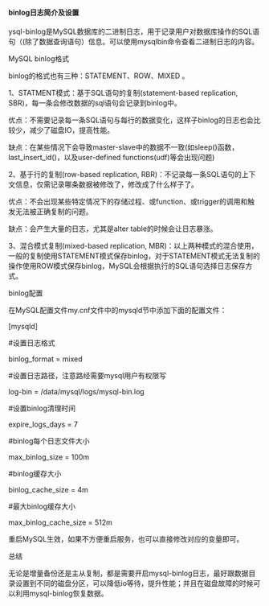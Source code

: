#### binlog日志简介及设置

ysql-binlog是MySQL数据库的二进制日志，用于记录用户对数据库操作的SQL语句（(除了数据查询语句）信息。可以使用mysqlbin命令查看二进制日志的内容。



MySQL binlog格式

binlog的格式也有三种：STATEMENT、ROW、MIXED 。

1、STATMENT模式：基于SQL语句的复制(statement-based replication, SBR)，每一条会修改数据的sql语句会记录到binlog中。

优点：不需要记录每一条SQL语句与每行的数据变化，这样子binlog的日志也会比较少，减少了磁盘IO，提高性能。

缺点：在某些情况下会导致master-slave中的数据不一致(如sleep()函数， last_insert_id()，以及user-defined functions(udf)等会出现问题)

2、基于行的复制(row-based replication, RBR)：不记录每一条SQL语句的上下文信息，仅需记录哪条数据被修改了，修改成了什么样子了。

优点：不会出现某些特定情况下的存储过程、或function、或trigger的调用和触发无法被正确复制的问题。

缺点：会产生大量的日志，尤其是alter table的时候会让日志暴涨。

3、混合模式复制(mixed-based replication, MBR)：以上两种模式的混合使用，一般的复制使用STATEMENT模式保存binlog，对于STATEMENT模式无法复制的操作使用ROW模式保存binlog，MySQL会根据执行的SQL语句选择日志保存方式。



binlog配置

在MySQL配置文件my.cnf文件中的mysqld节中添加下面的配置文件：

[mysqld]

\#设置日志格式

binlog_format = mixed

\#设置日志路径，注意路经需要mysql用户有权限写

log-bin = /data/mysql/logs/mysql-bin.log

\#设置binlog清理时间

expire_logs_days = 7

\#binlog每个日志文件大小

max_binlog_size = 100m

\#binlog缓存大小

binlog_cache_size = 4m

\#最大binlog缓存大小

max_binlog_cache_size = 512m

重启MySQL生效，如果不方便重启服务，也可以直接修改对应的变量即可。

总结

无论是增量备份还是主从复制，都是需要开启mysql-binlog日志，最好跟数据目录设置到不同的磁盘分区，可以降低io等待，提升性能；并且在磁盘故障的时候可以利用mysql-binlog恢复数据。